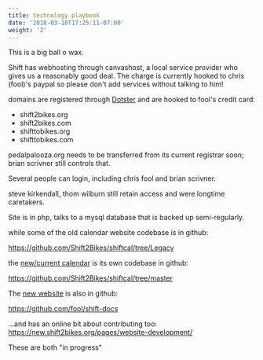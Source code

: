 ```yaml
---
title: technology playbook
date: '2018-03-18T17:25:11-07:00'
weight: '2'
---
```

This is a big ball o wax.

Shift has webhosting through canvashost, a local service provider who gives us a reasonably good deal.  The charge is currently hooked to chris (fool)'s paypal so please don't add services without talking to him!


domains are registered through [Dotster](https://www.dotster.com) and are hooked to fool's credit card:

- shift2bikes.org
- shift2bikes.com
- shifttobikes.org
- shifttobikes.com

pedalpalooza.org needs to be transferred from its current registrar soon;  brian scrivner still controls that.

Several people can login, including chris fool and brian scrivner.

steve kirkendall, thom wilburn still retain access and were longtime caretakers.

Site is in php, talks to a mysql database that is backed up semi-regularly.

while some of the old calendar website codebase is in github:

https://github.com/Shift2Bikes/shiftcal/tree/Legacy

the [new/current calendar](http://shift2bikes.org/fun2/) is its own codebase in github:

https://github.com/Shift2Bikes/shiftcal/tree/master

The [new website](https://new.shift2bikes.org) is also in github:

https://github.com/fool/shift-docs

...and has an online bit about contributing too:  https://new.shift2bikes.org/pages/website-development/

These are both "in progress"

